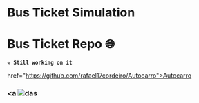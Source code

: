 # Bus Ticket Simulation

# Bus Ticket Repo 🌐

**`⚒️ Still working on it `**<br>

href="https://github.com/rafael17cordeiro/Autocarro">Autocarro</a>

### <a ![das](https://user-images.githubusercontent.com/59150464/233183749-76778c6b-ce79-4b37-bf26-f8b569b95b5f.jpg)

